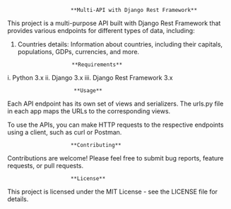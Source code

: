                         **Multi-API with Django Rest Framework**

This project is a multi-purpose API built with Django Rest Framework that provides various endpoints for different types of data, including:

1. Countries details: Information about countries, including their capitals, populations, GDPs, currencies, and more.

                        **Requirements**
  i. Python 3.x
  ii. Django 3.x
  iii. Django Rest Framework 3.x

                         **Usage**
Each API endpoint has its own set of views and serializers. The urls.py file in each app maps the URLs to the corresponding views.

To use the APIs, you can make HTTP requests to the respective endpoints using a client, such as curl or Postman.

                        **Contributing**
Contributions are welcome! Please feel free to submit bug reports, feature requests, or pull requests.

                        **License**
This project is licensed under the MIT License - see the LICENSE file for details.
